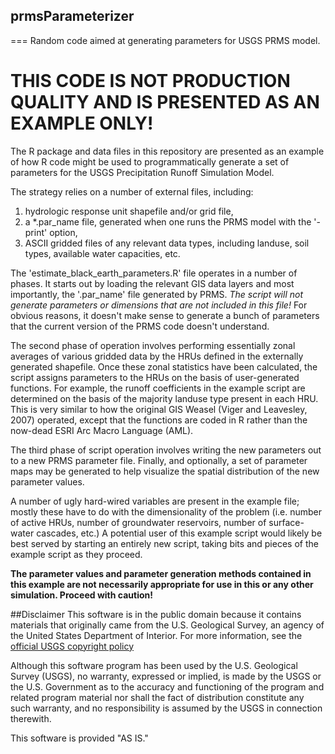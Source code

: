 ## prmsParameterizer
===
Random code aimed at generating parameters for USGS PRMS model.

# THIS CODE IS NOT PRODUCTION QUALITY AND IS PRESENTED AS AN EXAMPLE ONLY!

The R package and data files in this repository are presented as an example of how R code might be used to programmatically generate a set of parameters for the USGS Precipitation Runoff Simulation Model.

The strategy relies on a number of external files, including:

1) hydrologic response unit shapefile and/or grid file,
2) a *.par_name file, generated when one runs the PRMS model with the '-print' option,
3) ASCII gridded files of any relevant data types, including landuse, soil types, available water capacities, etc.

The 'estimate_black_earth_parameters.R' file operates in a number of phases. It starts out by loading the relevant GIS data layers and most importantly, the '.par_name' file generated by PRMS. *The script will not generate parameters or dimensions that are not included in this file!* For obvious reasons, it doesn't make sense to generate a bunch of parameters that the current version of the PRMS code doesn't understand.

The second phase of operation involves performing essentially zonal averages of various gridded data by the HRUs defined in the externally generated shapefile. Once these zonal statistics have been calculated, the script assigns parameters to the HRUs on the basis of user-generated functions. For example, the runoff coefficients in the example script are determined on the basis of the majority landuse type present in each HRU. This is very similar to how the original GIS Weasel (Viger and Leavesley, 2007) operated, except that the functions are coded in R rather than the now-dead ESRI Arc Macro Language (AML).

The third phase of script operation involves writing the new parameters out to a new PRMS parameter file. Finally, and optionally, a set of parameter maps may be generated to help visualize the spatial distribution of the new parameter values.

A number of ugly hard-wired variables are present in the example file; mostly these have to do with the dimensionality of the problem (i.e. number of active HRUs, number of groundwater reservoirs, number of surface-water cascades, etc.) A potential user of this example script would likely be best served by starting an entirely new script, taking bits and pieces of the example script as they proceed.

__The parameter values and parameter generation methods contained in this example are not necessarily appropriate for use in this or any other simulation. Proceed with caution!__

##Disclaimer
This software is in the public domain because it contains materials that originally came from the U.S. Geological Survey, an agency of the United States Department of Interior. For more information, see the [official USGS copyright policy](https://www.usgs.gov/visual-id/credit_usgs.html#copyright/ "official USGS copyright policy")

Although this software program has been used by the U.S. Geological Survey (USGS), no warranty, expressed or implied, is made by the USGS or the U.S. Government as to the accuracy and functioning of the program and related program material nor shall the fact of distribution constitute any such warranty, and no responsibility is assumed by the USGS in connection therewith.

This software is provided "AS IS."



